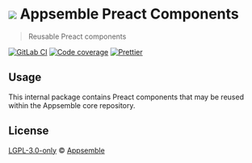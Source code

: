 # ![](https://gitlab.com/appsemble/appsemble/-/raw/0.20.15/config/assets/logo.svg) Appsemble Preact Components

> Reusable Preact components

[![GitLab CI](https://gitlab.com/appsemble/appsemble/badges/0.20.15/pipeline.svg)](https://gitlab.com/appsemble/appsemble/-/releases/0.20.15)
[![Code coverage](https://codecov.io/gl/appsemble/appsemble/branch/0.20.15/graph/badge.svg)](https://codecov.io/gl/appsemble/appsemble)
[![Prettier](https://img.shields.io/badge/code_style-prettier-ff69b4.svg)](https://prettier.io)

## Usage

This internal package contains Preact components that may be reused within the Appsemble core
repository.

## License

[LGPL-3.0-only](https://gitlab.com/appsemble/appsemble/-/blob/0.20.15/LICENSE.md) ©
[Appsemble](https://appsemble.com)
